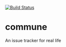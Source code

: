 
[![Build Status](https://travis-ci.org/paulrevere4/commune.svg?branch=master)](https://travis-ci.org/paulrevere4/commune)

# commune
An issue tracker for real life
